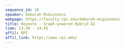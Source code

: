 ```yaml
---
sequence_id: 16
speaker: Deborah McGuinness
webpage: https://faculty.rpi.edu/deborah-mcguinness
title: Keynote - Graph-powered Hybrid AI
time: 13:30 - 14:45
affil: RPI
affil_link: https://www.rpi.edu/
---
```


